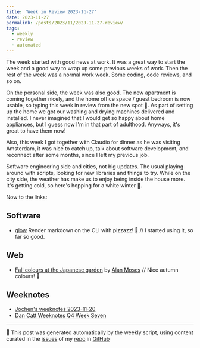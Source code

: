 ```yaml
---
title: 'Week in Review 2023-11-27'
date: 2023-11-27
permalink: /posts/2023/11/2023-11-27-review/
tags:
  - weekly
  - review
  - automated
---
```


The week started with good news at work. It was a great way to start the week and a good way to wrap up some previous weeks of work. Then the rest of the week was a normal work week. Some coding, code reviews, and so on. 

On the personal side, the week was also good. The new apartment is coming together nicely, and the home office space / guest bedroom is now usable, so typing this week in review from the new spot 🥳. As part of setting up the home we got our washing and drying machines delivered and installed. I never imagined that I would get so happy about home appliances, but I guess now I'm in that part of adulthood. Anyways, it's great to have them now!

Also, this week I got together with Claudio for dinner as he was visiting Amsterdam, it was nice to catch up, talk about software development, and reconnect after some months, since I left my previous job. 

Software engineering side and cities, not big updates. The usual playing around with scripts, looking for new libraries and things to try. While on the city side, the weather has make us to enjoy being inside the house more. It's getting cold, so here's hopping for a white winter 🤞.

Now to the links: 

## Software 
- [glow](https://github.com/charmbracelet/glow) Render markdown on the CLI with pizzazz! 💅 // I started using it, so far so good.
## Web
-  [Fall colours at the Japanese garden](https://alanmoses.net/2023/11/16/fall-colors-at-the-japanese-garden-2023/) by [Alan Moses](https://mindly.social/@alanmoses) // Nice autumn colours! 🍂 

## Weeknotes
- [Jochen's weeknotes 2023-11-20](https://wersdoerfer.de/blogs/ephes_blog/weeknotes-2023-11-20/)
- [Dan Catt Weeknotes Q4 Week Seven](https://www.youtube.com/watch?v=HLyoXmVHlwU&t=10s)

***
🤖 This post was generated automatically by the weekly script, using content curated in the [issues](https://github.com/nateraluis/nateraluis.github.io/issues) of my [repo](https://github.com/nateraluis/nateraluis.github.io/) in [GitHub](https://github.com/nateraluis)
